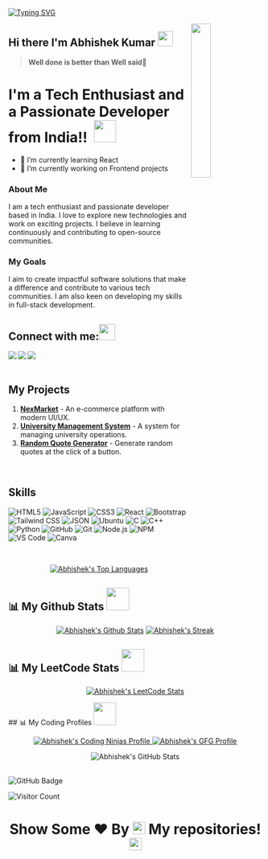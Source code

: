[![Typing SVG](https://readme-typing-svg.herokuapp.com?color=F77222&size=29&multiline=true&width=700&lines=Welcome+To+Abhishek+Kumar's+GitHub+Profile)](https://git.io/typing-svg)

<a href="#"><img width="28%" height="auto" align="right" src="https://user-images.githubusercontent.com/76244600/130684066-fb0b5e47-6c93-469e-ba45-7cb62833b965.png" /></a>
## Hi there I'm Abhishek Kumar <img src="https://github.com/TheDudeThatCode/TheDudeThatCode/blob/master/Assets/Mario_Hello_Big.gif" height="30px">
> **Well done is better than Well said**💪

# I'm a Tech Enthusiast and a Passionate Developer from India!! </b>&nbsp;<img src="https://github.com/TheDudeThatCode/TheDudeThatCode/blob/master/Assets/Designer.gif" height="44px">

- 🌱 I’m currently learning React
- 🔭 I’m currently working on Frontend projects

### About Me
I am a tech enthusiast and passionate developer based in India. I love to explore new technologies and work on exciting projects. I believe in learning continuously and contributing to open-source communities. 

### My Goals
I aim to create impactful software solutions that make a difference and contribute to various tech communities. I am also keen on developing my skills in full-stack development.

## Connect with me:<img src="https://github.com/TheDudeThatCode/TheDudeThatCode/blob/master/Assets/Handshake.gif" height="32px">
<a href="https://www.linkedin.com/in/abhishek7781/" target="blank">
  <img align="left"  src="https://img.shields.io/badge/LinkedIn-0077B5?style=for-the-badge&logo=linkedin&logoColor=white" />
</a>
<a href="https://www.instagram.com/hey_abhishek77/">
  <img align="left"  src="https://img.shields.io/badge/Instagram-E4405F?style=for-the-badge&logo=instagram&logoColor=white" />
</a>
<a href="mailto:rockabhisheksingh778189@gmail.com">
  <img align="left" src="https://img.shields.io/badge/Gmail-D14836?style=for-the-badge&logo=gmail&logoColor=white" />
</a>
<br>
<br>

## My Projects
<ol>
  <li><a href="https://abhi773925.github.io/NexMarket/"><strong>NexMarket</strong></a> - An e-commerce platform with modern UI/UX.</li>
  <li><a href="https://abhi773925.github.io/Lovely-Professional-University-UMS-/"><strong>University Management System</strong></a> - A system for managing university operations.</li>
  <li><a href="https://abhi773925.github.io/Random-Quotes-Generator/"><strong>Random Quote Generator</strong></a> - Generate random quotes at the click of a button.</li>
</ol>
<br>

## Skills
![HTML5](https://img.shields.io/badge/HTML5-E34F26?style=for-the-badge&logo=html5&logoColor=white)
![JavaScript](https://img.shields.io/badge/JavaScript-F7DF1E?style=for-the-badge&logo=javascript&logoColor=black)
![CSS3](https://img.shields.io/badge/CSS3-1572B6?style=for-the-badge&logo=css3&logoColor=white)
![React](https://img.shields.io/badge/React-61DAFB?style=for-the-badge&logo=react&logoColor=black)
![Bootstrap](https://img.shields.io/badge/Bootstrap-7952B3?style=for-the-badge&logo=bootstrap&logoColor=white)
![Tailwind CSS](https://img.shields.io/badge/Tailwind%20CSS-38B2AC?style=for-the-badge&logo=tailwind-css&logoColor=white)
![JSON](https://img.shields.io/badge/json-5E5C5C?style=for-the-badge&logo=json&logoColor=white)
![Ubuntu](https://img.shields.io/badge/Ubuntu-E95420?style=for-the-badge&logo=ubuntu&logoColor=white)
![C](https://img.shields.io/badge/C-00599C?style=for-the-badge&logo=c&logoColor=white)
![C++](https://img.shields.io/badge/C%2B%2B-00599C?style=for-the-badge&logo=c%2B%2B&logoColor=white)
![Python](https://img.shields.io/badge/Python-FFFFFF?style=for-the-badge&logo=python&logoColor=darkgreen)
![GitHub](https://img.shields.io/badge/GitHub-100000?style=for-the-badge&logo=github&logoColor=white)
![Git](https://img.shields.io/badge/Git-F05032?style=for-the-badge&logo=git&logoColor=white)
![Node.js](https://img.shields.io/badge/Node.js-339933?style=for-the-badge&logo=nodedotjs&logoColor=white)
![NPM](https://img.shields.io/badge/npm-CB3837?style=for-the-badge&logo=npm&logoColor=white)
![VS Code](https://img.shields.io/badge/Visual_Studio_Code-0078D4?style=for-the-badge&logo=visual%20studio%20code&logoColor=white)
![Canva](https://img.shields.io/badge/Canva-%2320C4CB.svg?&style=for-the-badge&logo=Canva&logoColor=white)

<br>
<p align="center">
  <a href="#"><img alt="Abhishek's Top Languages" src="https://github-readme-stats.vercel.app/api/top-langs/?username=Abhi773925&langs_count=8&count_private=true&layout=compact&theme=react&hide_border=false&bg_color=0D1117" /></a>
</p>

## 📊 My Github Stats <img src="https://user-images.githubusercontent.com/76244600/130684889-4425a8ef-53ba-48f3-9433-871976fba0e9.gif" height="45px">
<p align="center">
  <a href="#"><img alt="Abhishek's Github Stats" src="https://github-readme-stats.vercel.app/api?username=Abhi773925&show_icons=false&count_private=true&theme=react&hide_border=true&bg_color=0D1117" /></a>
  <a href="#"><img alt="Abhishek's Streak" src="https://github-readme-streak-stats.herokuapp.com/?user=Abhi773925&theme=black-ice&hide_border=true&stroke=0000&background=0D1117" /></a>
</p>

## 📊 My LeetCode Stats <img src="https://user-images.githubusercontent.com/76244600/130684889-4425a8ef-53ba-48f3-9433-871976fba0e9.gif" height="45px">

<p align="center">
  <a href="https://leetcode.com/u/abhishek7739/">
    <img alt="Abhishek's LeetCode Stats" src="https://leetcode-stats.vercel.app/api?username=abhishek7739&theme=dark&hide_border=true&bg_color=0D1117" />
  </a>
</p>
## 📊 My Coding Profiles <img src="https://user-images.githubusercontent.com/76244600/130684889-4425a8ef-53ba-48f3-9433-871976fba0e9.gif" height="45px">

<p align="center">
  <a href="https://www.naukri.com/code360/profile/abhi773925">
    <img alt="Abhishek's Coding Ninjas Profile" src="https://img.shields.io/badge/Coding%20Ninjas-000000?style=for-the-badge&logo=codingninjas&logoColor=white" />
  </a>
  <a href="https://www.geeksforgeeks.org/user/rockabhishek0ok7/">
    <img alt="Abhishek's GFG Profile" src="https://img.shields.io/badge/GeeksforGeeks-0A9D00?style=for-the-badge&logo=geeksfor geeks&logoColor=white" />
  </a>
</p>

<p align="center">
  <img alt="Abhishek's GitHub Stats" src="https://github-profile-trophy.vercel.app/?username=Abhi773925&theme=dracula&no-frame=true&no-bg=true&margin-w=4" />
</p>
<br>
<a><img src="https://img.shields.io/github/followers/Abhi773925?label=Followers&style=social" alt="GitHub Badge"></a>

![Visitor Count](https://komarev.com/ghpvc/?username=Abhi773925&color=orange&style=flat-square)

### <h1><p align ="center">Show Some ❤ By  <img src="https://media.giphy.com/media/ObNTw8Uzwy6KQ/giphy.gif" height="25px"> My repositories!<img src="https://user-images.githubusercontent.com/76244600/130682427-5b987fe2-9a2e-4e08-9e59-b951a8e58a84.gif" height="25px"></p></h1>
